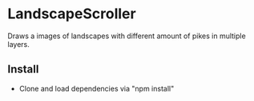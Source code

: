 # LandscapeScroller

Draws a images of landscapes with different amount of pikes in multiple layers.

## Install
- Clone and load dependencies via "npm install"

